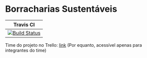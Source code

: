 # Borracharias Sustentáveis

|  Travis CI                     |
| ------------------------------ |
|[![Build Status](https://travis-ci.com/wagnermarques/borrachariasSustentaveis.svg?branch=master)](https://travis-ci.com/wagnermarques/borrachariasSustentaveis.svg?branch=master)|


Time do projeto no Trello: [link](https://trello.com/borrachariasustentavel/home) (Por equanto, acessível apenas para integrantes do time)

